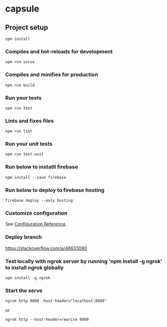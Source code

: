 # capsule

## Project setup
```
npm install
```

### Compiles and hot-reloads for development
```
npm run serve
```

### Compiles and minifies for production
```
npm run build
```

### Run your tests
```
npm run test
```

### Lints and fixes files
```
npm run lint
```

### Run your unit tests
```
npm run test:unit
```

### Run below to instatll firebase
```
npm install --save firebase
```

### Run below to deploy to firebase hosting
```
firebase deploy --only hosting
```

### Customize configuration
See [Configuration Reference](https://cli.vuejs.org/config/).

### Deploy branch
https://stackoverflow.com/a/48633080

### Test locally with ngrok server by running 'npm install -g ngrok' to install ngrok globally
```
npm install -g ngrok
```
### Start the serve
```
ngrok http 8080 -host-header="localhost:8080"
```
or
```
ngrok http --host-header=rewrite 8080
```
